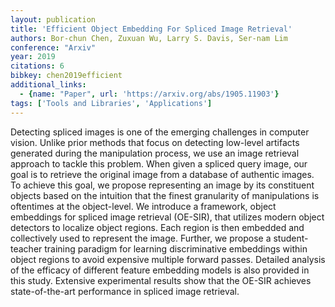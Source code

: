 ```yaml
---
layout: publication
title: 'Efficient Object Embedding For Spliced Image Retrieval'
authors: Bor-chun Chen, Zuxuan Wu, Larry S. Davis, Ser-nam Lim
conference: "Arxiv"
year: 2019
citations: 6
bibkey: chen2019efficient
additional_links:
  - {name: "Paper", url: 'https://arxiv.org/abs/1905.11903'}
tags: ['Tools and Libraries', 'Applications']
---
```

Detecting spliced images is one of the emerging challenges in computer
vision. Unlike prior methods that focus on detecting low-level artifacts
generated during the manipulation process, we use an image retrieval approach
to tackle this problem. When given a spliced query image, our goal is to
retrieve the original image from a database of authentic images. To achieve
this goal, we propose representing an image by its constituent objects based on
the intuition that the finest granularity of manipulations is oftentimes at the
object-level. We introduce a framework, object embeddings for spliced image
retrieval (OE-SIR), that utilizes modern object detectors to localize object
regions. Each region is then embedded and collectively used to represent the
image. Further, we propose a student-teacher training paradigm for learning
discriminative embeddings within object regions to avoid expensive multiple
forward passes. Detailed analysis of the efficacy of different feature
embedding models is also provided in this study. Extensive experimental results
show that the OE-SIR achieves state-of-the-art performance in spliced image
retrieval.
